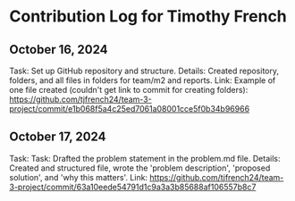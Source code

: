 # Contribution Log for Timothy French

## October 16, 2024

Task: Set up GitHub repository and structure.
Details: Created repository, folders, and all files in folders for team/m2 and reports. 
Link: Example of one file created (couldn't get link to commit for creating folders): https://github.com/tjfrench24/team-3-project/commit/e1b068f5a4c25ed7061a08001cce5f0b34b96966

## October 17, 2024

Task: Task: Drafted the problem statement in the problem.md file.
Details: Created and structured file, wrote the 'problem description', 'proposed solution', and 'why this matters'.
Link: https://github.com/tjfrench24/team-3-project/commit/63a10eede54791d1c9a3a3b85688af106557b8c7 
